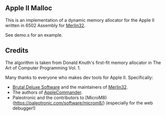 ## Apple II Malloc

This is an implementation of a dynamic memory allocator for the Apple II written
in 6502 Assembly for [Merlin32](http://www.brutaldeluxe.fr/products/crossdevtools/merlin/).

See demo.s for an example.

## Credits

The algorithm is taken from Donald Knuth's first-fit memory allocator in The Art of Computer Programming Vol. 1.

Many thanks to everyone who makes dev tools for Apple II. Specifically:
* [Brutal Deluxe Software](https://www.brutaldeluxe.fr/) and the maintainers of [Merlin32](https://www.brutaldeluxe.fr/products/crossdevtools/merlin/index.html).
* The authors of [AppleCommander](https://applecommander.github.io/).
* Paleotronic and the contributors to [MicroM8)(https://paleotronic.com/software/microm8/) (especially for the web debugger!)
